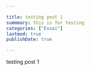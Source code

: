 ```yaml
---

title: testing post 1
summmary: this is for testing
categories: ["Essai"]
lastmod: true
publishDate: true

---
```


testing post 1
